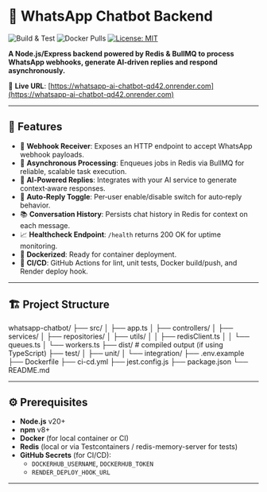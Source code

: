 # 🤖 WhatsApp Chatbot Backend

![Build & Test](https://img.shields.io/github/actions/workflow/status/your-username/whatsapp-chatbot/ci-cd.yml?branch=main)
![Docker Pulls](https://img.shields.io/docker/pulls/your-username/whatsapp-chatbot)
[![License: MIT](https://img.shields.io/badge/License-MIT-yellow.svg)](https://opensource.org/licenses/MIT)

**A Node.js/Express backend powered by Redis & BullMQ to process WhatsApp webhooks, generate AI‑driven replies and respond asynchronously.**

🔗 **Live URL**: [https://whatsapp-ai-chatbot-qd42.onrender.com](https://whatsapp-ai-chatbot-qd42.onrender.com)

---

## 🚀 Features

- 🔄 **Webhook Receiver**: Exposes an HTTP endpoint to accept WhatsApp webhook payloads.  
- 📨 **Asynchronous Processing**: Enqueues jobs in Redis via BullMQ for reliable, scalable task execution.  
- 🤖 **AI‑Powered Replies**: Integrates with your AI service to generate context‑aware responses.  
- 💬 **Auto‑Reply Toggle**: Per‑user enable/disable switch for auto‑reply behavior.  
- 📚 **Conversation History**: Persists chat history in Redis for context on each message.  
- 📈 **Healthcheck Endpoint**: `/health` returns 200 OK for uptime monitoring.  
- 🐳 **Dockerized**: Ready for container deployment.  
- 🔧 **CI/CD**: GitHub Actions for lint, unit tests, Docker build/push, and Render deploy hook.

---

## 🏗️ Project Structure

whatsapp-chatbot/
├── src/
│ ├── app.ts
│ ├── controllers/
│ ├── services/
│ ├── repositories/
│ ├── utils/
│ │ ├── redisClient.ts
│ │ └── queues.ts
│ └── workers.ts
├── dist/ # compiled output (if using TypeScript)
├── test/
│ ├── unit/
│ └── integration/
├── .env.example
├── Dockerfile
├── ci-cd.yml
├── jest.config.js
├── package.json
└── README.md

---

## ⚙️ Prerequisites

- **Node.js** v20+  
- **npm** v8+  
- **Docker** (for local container or CI)  
- **Redis** (local or via Testcontainers / redis-memory-server for tests)  
- **GitHub Secrets** (for CI/CD):  
  - `DOCKERHUB_USERNAME`, `DOCKERHUB_TOKEN`  
  - `RENDER_DEPLOY_HOOK_URL`

---
